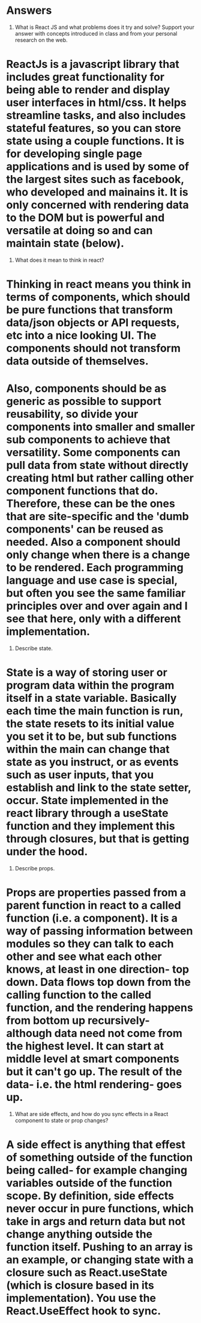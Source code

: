 # Answers

1. What is React JS and what problems does it try and solve? Support your answer with concepts introduced in class and from your personal research on the web.

# ReactJs is a javascript library that includes great functionality for being able to render and display user interfaces in html/css. It helps streamline tasks, and also includes stateful features, so you can store state using a couple functions. It is for developing single page applications and is used by some of the largest sites such as facebook, who developed and mainains it. It is only concerned with rendering data to the DOM but is powerful and versatile at doing so and can maintain state (below).  

1. What does it mean to think in react?

# Thinking in react means you think in terms of components, which should be pure functions that transform data/json objects or API requests, etc into a nice looking UI. The components should not transform data outside of themselves.  

# Also, components should be as generic as possible to support reusability, so divide your components into smaller and smaller sub components to achieve that versatility. Some components can pull data from state without directly creating html but rather calling other component functions that do. Therefore, these can be the ones that are site-specific and the 'dumb components' can be reused as needed. Also a component should only change when there is a change to be rendered. Each programming language and use case is special, but often you see the same familiar principles over and over again and I see that here, only with a different implementation. 

1. Describe state.

# State is a way of storing user or program data within the program itself in a state variable. Basically each time the main function is run, the state resets to its initial value you set it to be, but sub functions within the main can change that state as you instruct, or as events such as user inputs, that you establish and link to the state setter, occur. State implemented in the react library through a useState function and they implement this through closures, but that is getting under the hood.


1. Describe props.

# Props are properties passed from a parent function in react to a called function (i.e. a component). It is a way of passing information between modules so they can talk to each other and see what each other knows, at least in one direction- top down. Data flows top down from the calling function to the called function, and the rendering happens from bottom up recursively- although data need not come from the highest level. It can start at middle level at smart components but it can't go up. The result of the data- i.e. the html rendering- goes up.

1. What are side effects, and how do you sync effects in a React component to state or prop changes?

# A side effect is anything that effest of something outside of the function being called- for example changing variables outside of the function scope. By definition, side effects never occur in pure functions, which take in args and return data but not change anything outside the function itself. Pushing to an array is an example, or changing state with a closure such as React.useState (which is closure based in its implementation). You use the React.UseEffect hook to sync. 